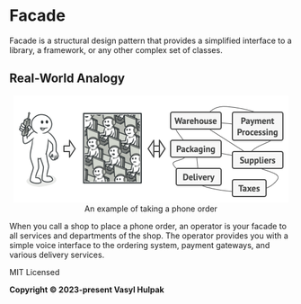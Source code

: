 ﻿# Facade
Facade is a structural design pattern that provides a simplified interface to a library, a framework, or any other complex set of classes.
## Real-World Analogy

<div align="center">

![img.png](../../Images/facade.png)An example of taking a phone order

</div>
When you call a shop to place a phone order, an operator is your facade to all services and departments of the shop. The operator provides you with a simple voice interface to the ordering system, payment gateways, and various delivery services.

MIT Licensed

**Copyright © 2023-present Vasyl Hulpak**
